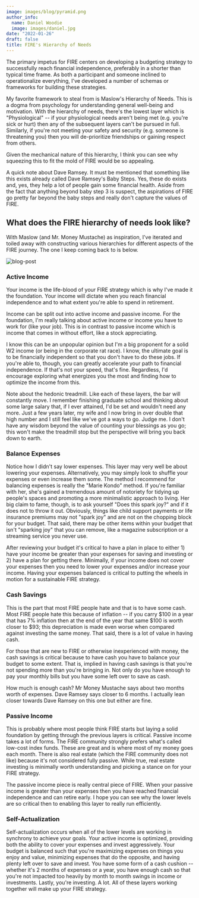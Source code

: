 ```yaml
---
image: images/blog/pyramid.png
author_info:
  name: Daniel Woodie
  image: images/daniel.jpg
date: "2022-01-26"
draft: false
title: FIRE's Hierarchy of Needs
---
```


The primary impetus for FIRE centers on developing a budgeting strategy to successfully reach financial independence, preferably in a shorter than typical time frame. As both a participant and someone inclined to operationalize everything, I've developed a number of schemas or frameworks for building these strategies.

My favorite framework to steal from is Maslow's Hierarchy of Needs. This is a dogma from psychology for understanding general well-being and motivation. With the hierarchy of needs, there's the lowest layer which is "Physiological" -- if your physiological needs aren't being met (e.g. you're sick or hurt) then any of the subsequent layers can't be pursued in full. Similarly, if you're not meeting your safety and security (e.g. someone is threatening you) then you will de-prioritize friendships or gaining respect from others.

<!-- <img class="w-100 rounded-lg" src="/images/maslows_needs.png" alt="blog-post"> -->

Given the mechanical nature of this hierarchy, I think you can see why squeezing this to fit the mold of FIRE would be so appealing. 

A quick note about Dave Ramsey. It must be mentioned that something like this exists already called Dave Ramsey's Baby Steps. Yes, these do exists and, yes, they help a lot of people gain some financial health. Aside from the fact that anything beyond baby step 3 is suspect, the aspirations of FIRE go pretty far beyond the baby steps and really don't capture the values of FIRE.


## What does the FIRE hierarchy of needs look like?

With Maslow (and Mr. Money Mustache) as inspiration, I've iterated and toiled away with constructing various hierarchies for different aspects of the FIRE journey. The one I keep coming back to is below.

<img class="w-100 rounded-lg" src="/images/fire_needs.png" alt="blog-post">


### Active Income

Your income is the life-blood of your FIRE strategy which is why I've made it the foundation. Your income will dictate when you reach financial independence and to what extent you're able to spend in retirement. 

Income can be split out into active income and passive income. For the foundation, I'm really talking about active income or income you have to work for (like your job). This is in contrast to passive income which is income that comes in without effort, like a stock appreciating.

I know this can be an unpopular opinion but I'm a big proponent for a solid W2 income (or being in the corporate rat race). I know, the ultimate goal is to be financially independent so that you don't have to do these jobs. If you're able to, though, you can greatly accelerate your path to financial independence. If that's not your speed, that's fine. Regardless, I'd encourage exploring what energizes you the most and finding how to optimize the income from this.

Note about the hedonic treadmill. Like each of these layers, the bar will constantly move. I remember finishing graduate school and thinking about some large salary that, if I ever attained, I'd be set and wouldn't need any more. Just a few years later, my wife and I now bring in over double that high number and I still feel like we've got a ways to go. Judge me. I don't have any wisdom beyond the value of counting your blessings as you go; this won't make the treadmill stop but the perspective will bring you back down to earth.

### Balance Expenses

Notice how I didn't say lower expenses. This layer may very well be about lowering your expenses. Alternatively, you may simply look to shuffle your expenses or even increase them some. The method I recommend for balancing expenses is really the "Marie Kondo" method. If you're familiar with her, she's gained a tremendous amount of notoriety for tidying up people's spaces and promoting a more minimalistic approach to living. Her big claim to fame, though, is to ask yourself "Does this spark joy?" and if it does not to throw it out. Obviously, things like child support payments or life insurance premiums may not "spark joy" and are not on the chopping block for your budget. That said, there may be other items within your budget that isn't "sparking joy" that you can remove, like a magazine subscription or a streaming service you never use. 

After reviewing your budget it's critical to have a plan in place to either 1) have your income be greater than your expenses for saving and investing or 2) have a plan for getting there. Minimally, if your income does not cover your expenses then you need to lower your expenses and/or increase your income. Having your expenses balanced is critical to putting the wheels in motion for a sustainable FIRE strategy.

### Cash Savings

This is the part that most FIRE people hate and that is to have some cash. Most FIRE people hate this because of inflation -- if you carry $100 in a year that has 7% inflation then at the end of the year that same $100 is worth closer to $93; this depreciation is made even worse when compared against investing the same money. That said, there is a lot of value in having cash.

For those that are new to FIRE or otherwise inexperienced with money, the cash savings is critical because to have cash you have to balance your budget to some extent. That is, implied in having cash savings is that you're not spending more than you're bringing in. Not only do you have enough to pay your monthly bills but you have some left over to save as cash.

How much is enough cash? Mr Money Mustache says about two months worth of expenses. Dave Ramsey says closer to 6 months. I actually lean closer towards Dave Ramsey on this one but either are fine.

### Passive Income

This is probably where most people think FIRE starts but laying a solid foundation by getting through the previous layers is critical. Passive income takes a lot of forms. The FIRE community strongly prefers what's called low-cost index funds. These are great and is where most of my money goes each month. There is also real estate (which the FIRE community does not like) because it's not considered fully passive. While true, real estate investing is minimally worth understanding and picking a stance on for your FIRE strategy.

The passive income piece is really central piece of FIRE. When your passive income is greater than your expenses then you have reached financial independence and can retire early. I hope you can see why the lower levels are so critical then to enabling this layer to really run efficiently.

### Self-Actualization

Self-actualization occurs when all of the lower levels are working in synchrony to achieve your goals. Your active income is optimized, providing both the ability to cover your expenses and invest aggressively. Your budget is balanced such that you're maximizing expenses on things you enjoy and value, minimizing expenses that do the opposite, and having plenty left over to save and invest. You have some form of a cash cushion -- whether it's 2 months of expenses or a year, you have enough cash so that you're not impacted too heavily by month to month swings in income or investments. Lastly, you're investing. A lot. All of these layers working together will make up your FIRE strategy.
